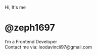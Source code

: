 Hi, It's me
<h1>@zeph1697</h1>
I’m a Frontend Developer </br>
Contact me via: leodavincii97@gmail.com
